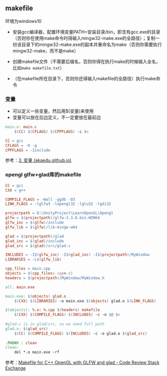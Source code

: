 ## makefile

环境为windows10

-   安装gcc编译器，配置环境变量PATH=安装目录/bin，即含有gcc.exe的目录（否则你在使用make命令时得输入mingw32-make.exe的全路径）；复制一份该目录下的mingw32-make.exe的副本并重命名为make（否则你需要执行mingw32-make，而不是make）

-   创建makefile文件（不需要后缀名，否则你得在执行make的时候输入全名，比如`make makefile.txt`）
-   （在makefile所在目录下，否则你还得输入makefile的全路径）执行make命令

### 变量

-   可以定义一些变量，然后用$(变量)来使用
-   变量可以放在后边定义，不一定要放在最前边

```makefile
main.o: main.c
	$(CC) $(CFLAGS) $(CPPFLAGS) -c $<

CC = gcc
CFLAGS = -O -g
CPPFLAGS = -Iinclude
```

参考：[3. 变量 (akaedu.github.io)](http://akaedu.github.io/book/ch22s03.html)

### opengl glfw+glad库的makefile

``` makefile
CC = gcc
CXX = g++

COMPILE_FLAGS = -Wall -ggdb -O3
LINK_FLAGS = -lglfw3 -lopengl32 -lglu32 -lgdi32

projectpath = D:\UnityProject\LearnOpenGL\Opengl
glfw = $(projectpath)/glfw-3.3.6.bin.WIN64
glfw_inc = $(glfw)/include
glfw_lib = $(glfw)/lib-mingw-w64

glad = $(projectpath)/glad
glad_inc = $(glad)/include
glad_src = $(glad)/src/glad.c

INCLUDES = -I$(glfw_inc) -I$(glad_inc) -I$(projectpath)/MyWindow
LIBRARIES = -L$(glfw_lib)

cpp_files = main.cpp
objects = $(cpp_files:.cpp=.o)
headers = $(projectpath)/MyWindow/MyWindow.h

all: main.exe

main.exe: $(objects) glad.o
	$(CXX) $(LIBRARIES) -o main.exe $(objects) glad.o $(LINK_FLAGS)

$(objects): %.o: %.cpp $(headers) makefile
	$(CXX) $(COMPILE_FLAGS) $(INCLUDES) -c -o $@ $<
	
#glad.c is in glad/src, so we need full path
glad.o: $(glad_src)
	$(CC) $(COMPILE_FLAGS) $(INCLUDES) -c -o glad.o $(glad_src)
		
.PHONY : clean
clean:
	del *.o main.exe -rf
```

参考：[Makefile for C++ OpenGL with GLFW and glad - Code Review Stack Exchange](https://codereview.stackexchange.com/questions/78855/makefile-for-c-opengl-with-glfw-and-glad)

